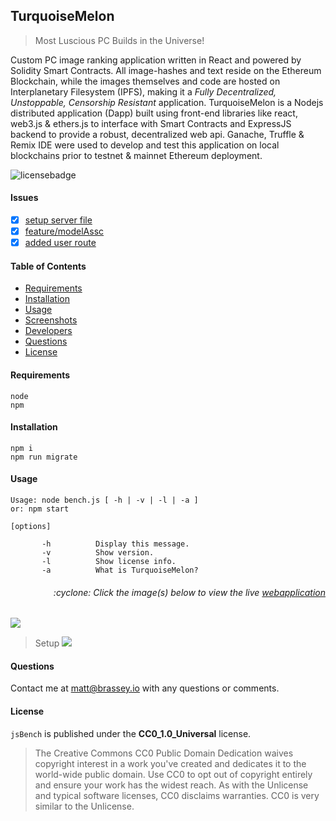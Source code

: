 ## TurquoiseMelon

> Most Luscious PC Builds in the Universe!

Custom PC image ranking application written in React and powered by Solidity Smart Contracts. All image-hashes and text reside on the Ethereum Blockchain, while the images themselves and code are hosted on Interplanetary Filesystem (IPFS), making it a *Fully Decentralized, Unstoppable, Censorship Resistant* application. TurquoiseMelon is a Nodejs distributed application (Dapp) built using front-end libraries like react, web3.js & ethers.js to interface with Smart Contracts and ExpressJS backend to provide a robust, decentralized web api. Ganache, Truffle & Remix IDE were used to develop and test this application on local blockchains prior to testnet & mainnet Ethereum deployment.

![licensebadge](https://img.shields.io/badge/license-CC0_1.0_Universal-blue)

#### Issues

- [x] [setup server file](https://github.com/mbrassey/FinanceTracker/issues/1)
- [x] [feature/modelAssc](https://github.com/mbrassey/FinanceTracker/issues/2)
- [x] [added user route](https://github.com/mbrassey/FinanceTracker/issues/3)

#### Table of Contents

- [Requirements](#Requirements)
- [Installation](#Installation)
- [Usage](#Usage)
- [Screenshots](#Screenshots)
- [Developers](#Developers)
- [Questions](#Questions)
- [License](#License)

#### Requirements

    node
    npm

#### Installation

    npm i
    npm run migrate

#### Usage

    Usage: node bench.js [ -h | -v | -l | -a ]
    or: npm start

    [options]

           -h          Display this message.
           -v          Show version.
           -l          Show license info.
           -a          What is TurquoiseMelon?

<h6><p align="right">:cyclone: Click the image(s) below to view the live <a id="Screenshots" href="https://TheDevBlog-mbrassey.herokuapp.com/">webapplication</a></p></h6>

[<img src="img/Preview.png">](https://TheDevBlog-mbrassey.herokuapp.com/)

> Setup
> [<img src="img/Preview.gif">](https://TheDevBlog-mbrassey.herokuapp.com/)

#### Questions

Contact me at [matt@brassey.io](mailto:matt@brassey.io) with any questions or comments.

#### License

`jsBench` is published under the **CC0_1.0_Universal** license.

> The Creative Commons CC0 Public Domain Dedication waives copyright interest in a work you've created and dedicates it to the world-wide public domain. Use CC0 to opt out of copyright entirely and ensure your work has the widest reach. As with the Unlicense and typical software licenses, CC0 disclaims warranties. CC0 is very similar to the Unlicense.
